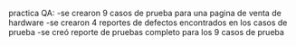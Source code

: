 practica QA:
	-se crearon 9 casos de prueba para una pagina de venta de hardware
	-se crearon 4 reportes de defectos encontrados en los casos de prueba
	-se creó reporte de pruebas completo para los 9 casos de prueba
